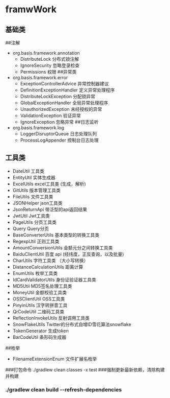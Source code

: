 # framwWork
## 基础类
 ##注解
* org.basis.framework.annotation
    * DistributeLock   分布式锁注解
    * IgnoreSecurity   忽略登录检查
    * Permissions  权限
 ##异常类
* org.basis.framework.error
    * ExceptionControllerAdvice   异常控制器建议
    * DefinitionExceptionHandler  定义异常处理程序
    * DistributeLockException     分配锁异常
    * GlobalExceptionHandler      全局异常处理程序
    * UnauthorizedException       未经授权的异常
    * ValidationException         验证异常
    * IgnoreException             忽略异常
 ##日志监听 
* org.basis.framework.log
    * LoggerDisruptorQueue        日志处理队列
    * ProcessLogAppender          控制台日志处理
## 工具类
* DateUtil                      工具类
* EntityUtil                    实体生成器
* ExcelUtils                    excel工具类 (生成，解析)
* GitUtils                      版本管理工具类
* FileUtils                     文件工具类  
* JSONHelper                    json工具类
* JsonReturnApi                 带泛型的api返回结果
* JwtUtil                       Jwt工具类
* PageUtils                     分页工具类
* Query                         Query分页
* BaseConverterUtils            基本类型的转换工具类
* RegexpUtil                    正则工具类
* AmountConversionUtils         金额元分之间转换工具类
* BaiduClientUtil               百度 api (经纬度，正反查询，以及批量)
* CharUtils                     字符工具类 （大小写转换）
* DistanceCalculationUtils      距离计算
* EnumUtils                     枚举工具类
* IdCardValidatorUtils          身份证验证器工具类
* MD5Util                       MD5签名处理工具类
* MoneyUtil                     金额校验工具类
* OSSClientUtil                 OSS工具类 
* PinyinUtils                   汉字转拼音工具
* QrCodeUtil                    二维码工具类
* ReflectionInvokeUtils         反射调用工具类
* SnowFlakeUtils                Twitter的分布式自增ID雪花算法snowflake
* TokenGenerator                生成token  
* BarCodeUtil                   条形码生成器

##枚举
* FilenameExtensionEnum          文件扩展名枚举

###打包命令 ./gradlew clean classes -x test
###强制更新最新依赖，清除构建并构建
### ./gradlew clean build --refresh-dependencies